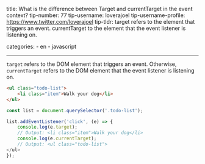 title: What is the difference between Target and currentTarget in the event context?
tip-number: 77
tip-username: loverajoel
tip-username-profile: https://www.twitter.com/loverajoel
tip-tldr: target refers to the element that triggers an event. currentTarget to the element that the event listener is listening on.

categories: - en - javascript

---

`target` refers to the DOM element that triggers an event. Otherwise, `currentTarget` refers to the DOM element that the event listener is listening on.

```html
<ul class="todo-list">
    <li class="item">Walk your dog</li>
</ul>
```

```js
const list = document.querySelector('.todo-list');

list.addEventListener('click', (e) => {
    console.log(e.target);
    // Output: <li class="item">Walk your dog</li>
    console.log(e.currentTarget);
    // Output: <ul class="todo-list">
</ul>
});
```
